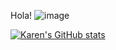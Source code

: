 Hola! ![image](https://github.com/karenprr/karenprr/assets/110915036/ae32604d-4025-4a1b-809f-c732c518aa38)

[![Karen's GitHub stats](https://github-readme-stats.vercel.app/api?username=karenprr&count_private=true&show_icons=true&theme=radical)](https://github.com/karenprr/github-readme-stats)
